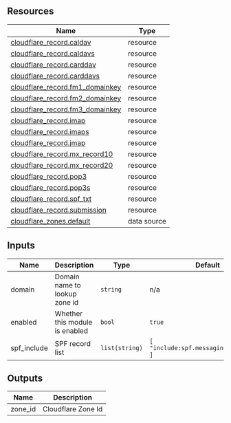 <!-- BEGIN_TF_DOCS -->

## Resources

| Name                                                                                                                          | Type        |
| ----------------------------------------------------------------------------------------------------------------------------- | ----------- |
| [cloudflare_record.caldav](https://registry.terraform.io/providers/cloudflare/cloudflare/latest/docs/resources/record)        | resource    |
| [cloudflare_record.caldavs](https://registry.terraform.io/providers/cloudflare/cloudflare/latest/docs/resources/record)       | resource    |
| [cloudflare_record.carddav](https://registry.terraform.io/providers/cloudflare/cloudflare/latest/docs/resources/record)       | resource    |
| [cloudflare_record.carddavs](https://registry.terraform.io/providers/cloudflare/cloudflare/latest/docs/resources/record)      | resource    |
| [cloudflare_record.fm1_domainkey](https://registry.terraform.io/providers/cloudflare/cloudflare/latest/docs/resources/record) | resource    |
| [cloudflare_record.fm2_domainkey](https://registry.terraform.io/providers/cloudflare/cloudflare/latest/docs/resources/record) | resource    |
| [cloudflare_record.fm3_domainkey](https://registry.terraform.io/providers/cloudflare/cloudflare/latest/docs/resources/record) | resource    |
| [cloudflare_record.imap](https://registry.terraform.io/providers/cloudflare/cloudflare/latest/docs/resources/record)          | resource    |
| [cloudflare_record.imaps](https://registry.terraform.io/providers/cloudflare/cloudflare/latest/docs/resources/record)         | resource    |
| [cloudflare_record.jmap](https://registry.terraform.io/providers/cloudflare/cloudflare/latest/docs/resources/record)          | resource    |
| [cloudflare_record.mx_record10](https://registry.terraform.io/providers/cloudflare/cloudflare/latest/docs/resources/record)   | resource    |
| [cloudflare_record.mx_record20](https://registry.terraform.io/providers/cloudflare/cloudflare/latest/docs/resources/record)   | resource    |
| [cloudflare_record.pop3](https://registry.terraform.io/providers/cloudflare/cloudflare/latest/docs/resources/record)          | resource    |
| [cloudflare_record.pop3s](https://registry.terraform.io/providers/cloudflare/cloudflare/latest/docs/resources/record)         | resource    |
| [cloudflare_record.spf_txt](https://registry.terraform.io/providers/cloudflare/cloudflare/latest/docs/resources/record)       | resource    |
| [cloudflare_record.submission](https://registry.terraform.io/providers/cloudflare/cloudflare/latest/docs/resources/record)    | resource    |
| [cloudflare_zones.default](https://registry.terraform.io/providers/cloudflare/cloudflare/latest/docs/data-sources/zones)      | data source |

## Inputs

| Name        | Description                    | Type           | Default                                 | Required |
| ----------- | ------------------------------ | -------------- | --------------------------------------- | :------: |
| domain      | Domain name to lookup zone id  | `string`       | n/a                                     |   yes    |
| enabled     | Whether this module is enabled | `bool`         | `true`                                  |    no    |
| spf_include | SPF record list                | `list(string)` | `[ "include:spf.messagingengine.com" ]` |    no    |

## Outputs

| Name    | Description        |
| ------- | ------------------ |
| zone_id | Cloudflare Zone Id |

<!-- END_TF_DOCS -->
